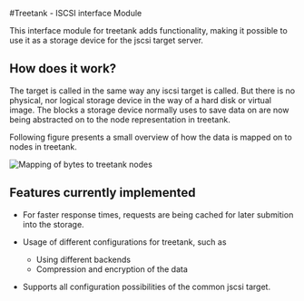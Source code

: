 #Treetank - ISCSI interface Module


This interface module for treetank adds functionality, making it possible to use it as a storage
device for the jscsi target server.

## How does it work?

The target is called in the same way any iscsi target is called. But there is no physical, nor logical
storage device in the way of a hard disk or virtual image. The blocks a storage device normally uses to
save data on are now being abstracted on to the node representation in treetank.

Following figure presents a small overview of how the data is mapped on to nodes in treetank.

![Mapping of bytes to treetank nodes](images/iscsi-mapping.png "Mapping of bytes to treetank nodes")

## Features currently implemented

* For faster response times, requests are being cached for later submition into the storage.

* Usage of different configurations for treetank, such as
    * Using different backends
    * Compression and encryption of the data
* Supports all configuration possibilities of the common jscsi target.
